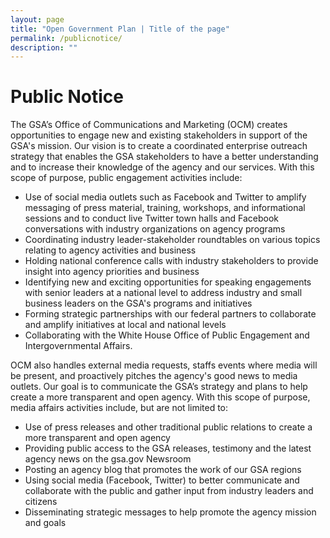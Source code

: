 ```yaml
---
layout: page
title: "Open Government Plan | Title of the page"
permalink: /publicnotice/
description: ""
---
```


# Public Notice

The GSA’s Office of Communications and Marketing (OCM) creates opportunities to engage new and existing stakeholders in support of the GSA's mission. Our vision is to create a coordinated enterprise outreach strategy that enables the GSA stakeholders to have a better understanding and to increase their knowledge of the agency and our services. With this scope of purpose, public engagement activities include:  

- Use of social media outlets such as Facebook and Twitter to amplify messaging of press material, training, workshops, and informational sessions and to conduct live Twitter town halls and Facebook conversations with industry organizations on agency programs
- Coordinating industry leader-stakeholder roundtables on various topics relating to agency activities and business  
- Holding national conference calls with industry stakeholders to provide insight into agency priorities and business
- Identifying new and exciting opportunities for speaking engagements with senior leaders at a national level to address industry and small business leaders on the GSA's programs and initiatives 
- Forming strategic partnerships with our federal partners to collaborate and amplify initiatives at local and national levels  
- Collaborating with the White House Office of Public Engagement and Intergovernmental Affairs. 

OCM also handles external media requests, staffs events where media will be present, and proactively pitches the agency's good news to media outlets. Our goal is to communicate the GSA’s strategy and plans to help create a more transparent and open agency. With this scope of purpose, media affairs activities include, but are not limited to:  
- Use of press releases and other traditional public relations to create a more transparent and open agency 
- Providing public access to the GSA releases, testimony and the latest agency news on the gsa.gov Newsroom 
- Posting an agency blog that promotes the work of our GSA regions  
- Using social media (Facebook, Twitter) to better communicate and collaborate with the public and gather input from industry leaders and citizens  
- Disseminating strategic messages to help promote the agency mission and goals
